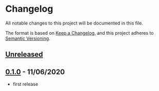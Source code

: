 # Changelog

All notable changes to this project will be documented in this file.

The format is based on [Keep a Changelog](https://keepachangelog.com/en/1.0.0/),
and this project adheres to [Semantic Versioning](https://semver.org/spec/v2.0.0.html).

## [Unreleased]

## [0.1.0] - 11/06/2020

- first release

[Unreleased]: https://github.com/N3PDF/pineappl/compare/v0.1.0...HEAD
[0.1.0]: https://github.com/N3PDF/pineappl/compare/v0.0.0...v0.1.0
